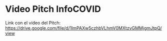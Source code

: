 # Video Pitch InfoCOVID

Link con el vídeo del Pitch:
https://drive.google.com/file/d/1lmPAXw5czhbVLhmV0MXtzvGMMjgmJtpQ/view
